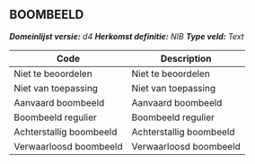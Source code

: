 ## BOOMBEELD

*__Domeinlijst versie:__ d4*
*__Herkomst definitie:__ NIB*
*__Type veld:__ Text*

|__Code__ |__Description__	|
|	---	|	---	|
| Niet te beoordelen | Niet te beoordelen |
| Niet van toepassing | Niet van toepassing |
| Aanvaard boombeeld | Aanvaard boombeeld |
| Boombeeld regulier | Boombeeld regulier |
| Achterstallig boombeeld | Achterstallig boombeeld |
| Verwaarloosd boombeeld | Verwaarloosd boombeeld |